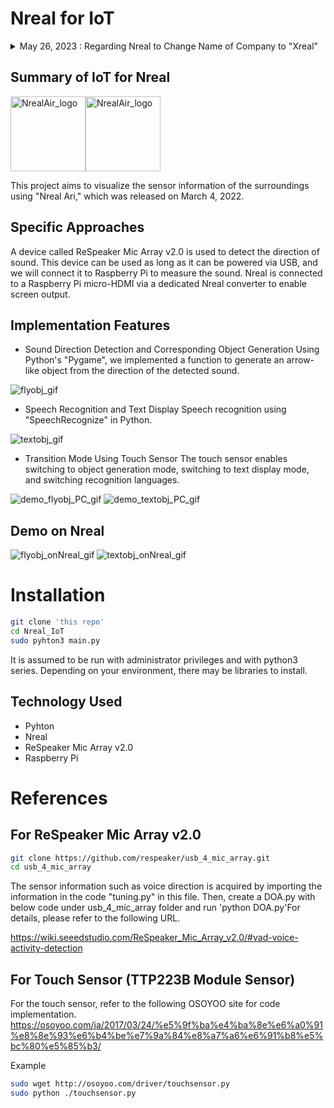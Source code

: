 # Nreal for IoT
<details><summary> May 26, 2023 : Regarding Nreal to Change Name of Company to "Xreal"</summary>

Nreal Japan, a developer and seller of augmented reality (AR) glasses, announced on May 26 that it will change its company name and brand name.  
From now on, "Nreal" will be developed as "XREAL," and after May 25, the respective names will be as follows  
* Company name : Japan Xreal Co. (formerly Japan Nreal Co., Ltd.)
* Brand name : XREAL (formerly Nreal)
* Official website URL: https://www.xreal.com/jp (Formerly https://www.nreal.jp/)
* Product name
  * XREAL Air (Formerly Nreal Air)
  * XREAL Adapter (formerly Nreal Adapte)
  * XREAL Light (Formerly Nreallight)

</details>
 
## Summary of IoT for Nreal
<img src="https://i.ebayimg.com/thumbs/images/g/HzgAAOSwSgdiaRQp/s-l1600.jpg" alt="NrealAir_logo" width="120px"><img src="https://i.ebayimg.com/thumbs/images/g/qkgAAOSwKzViSArn/s-l1600.jpg" alt="NrealAir_logo" width="120px">

This project aims to visualize the sensor information of the surroundings using "Nreal Ari," which was released on March 4, 2022.

## Specific Approaches
A device called ReSpeaker Mic Array v2.0 is used to detect the direction of sound. This device can be used as long as it can be powered via USB, and we will connect it to Raspberry Pi to measure the sound.
Nreal is connected to a Raspberry Pi micro-HDMI via a dedicated Nreal converter to enable screen output.

## Implementation Features
- Sound Direction Detection and Corresponding Object Generation
Using Python's "Pygame", we implemented a function to generate an arrow-like object from the direction of the detected sound.

![flyobj_gif](https://github.com/TakumiSenaha/Nreal_IoT/assets/117294735/f89f26a6-0843-4879-88d4-d085f5a7c01a)

- Speech Recognition and Text Display
Speech recognition using "SpeechRecognize" in Python. 

![textobj_gif](https://github.com/TakumiSenaha/Nreal_IoT/assets/117294735/996486ca-1ef3-44a2-b5fb-471adcd80d04)

- Transition Mode Using Touch Sensor
The touch sensor enables switching to object generation mode, switching to text display mode, and switching recognition languages.

![demo_flyobj_PC_gif](https://github.com/TakumiSenaha/Nreal_IoT/assets/117294735/399e7e06-f233-4c76-9c2b-2415d09f149b)
![demo_textobj_PC_gif](https://github.com/TakumiSenaha/Nreal_IoT/assets/117294735/e6e67482-6b7b-487c-b770-9161dbca091b)

## Demo on Nreal

![flyobj_onNreal_gif](https://github.com/TakumiSenaha/Nreal_IoT/assets/117294735/1fc57f90-bf97-4d54-aac5-bde312461910)
![textobj_onNreal_gif](https://github.com/TakumiSenaha/Nreal_IoT/assets/117294735/83070ae5-8773-4219-9730-440085a45506)

# Installation
```bash
git clone 'this repo'
cd Nreal_IoT
sudo pyhton3 main.py
```
It is assumed to be run with administrator privileges and with python3 series. Depending on your environment, there may be libraries to install.

## Technology Used
* Pyhton
* Nreal
* ReSpeaker Mic Array v2.0
* Raspberry Pi

# References
## For ReSpeaker Mic Array v2.0
```bash
git clone https://github.com/respeaker/usb_4_mic_array.git
cd usb_4_mic_array
```
The sensor information such as voice direction is acquired by importing the information in the code "tuning.py" in this file.
Then, create a DOA.py with below code under usb_4_mic_array folder and run 'python DOA.py'For details, please refer to the following URL.

https://wiki.seeedstudio.com/ReSpeaker_Mic_Array_v2.0/#vad-voice-activity-detection

## For Touch Sensor (TTP223B Module Sensor)
For the touch sensor, refer to the following OSOYOO site for code implementation.
https://osoyoo.com/ja/2017/03/24/%e5%9f%ba%e4%ba%8e%e6%a0%91%e8%8e%93%e6%b4%be%e7%9a%84%e8%a7%a6%e6%91%b8%e5%bc%80%e5%85%b3/

Example
```bash
sudo wget http://osoyoo.com/driver/touchsensor.py
sudo python ./touchsensor.py
```

